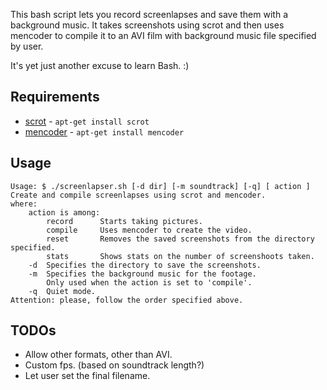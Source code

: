 
This bash script lets you record screenlapses and save them with a background music.
It takes screenshots using scrot and then uses mencoder to compile it to an AVI film
with background music file specified by user.

It's yet just another excuse to learn Bash. :)

Requirements
------------

* [scrot](http://freecode.com/projects/scrot) - `apt-get install scrot`
* [mencoder](http://www.mplayerhq.hu/design7/news.html) - `apt-get install mencoder`

Usage
-----

	Usage: $ ./screenlapser.sh [-d dir] [-m soundtrack] [-q] [ action ]
	Create and compile screenlapses using scrot and mencoder.
	where:
		action is among:
			record      Starts taking pictures.
			compile     Uses mencoder to create the video.
			reset       Removes the saved screenshots from the directory specified.
			stats       Shows stats on the number of screenshoots taken.
		-d  Specifies the directory to save the screenshots.
		-m  Specifies the background music for the footage.
			Only used when the action is set to 'compile'.
		-q  Quiet mode.
	Attention: please, follow the order specified above.

TODOs
-----
* Allow other formats, other than AVI.
* Custom fps. (based on soundtrack length?)
* Let user set the final filename.
